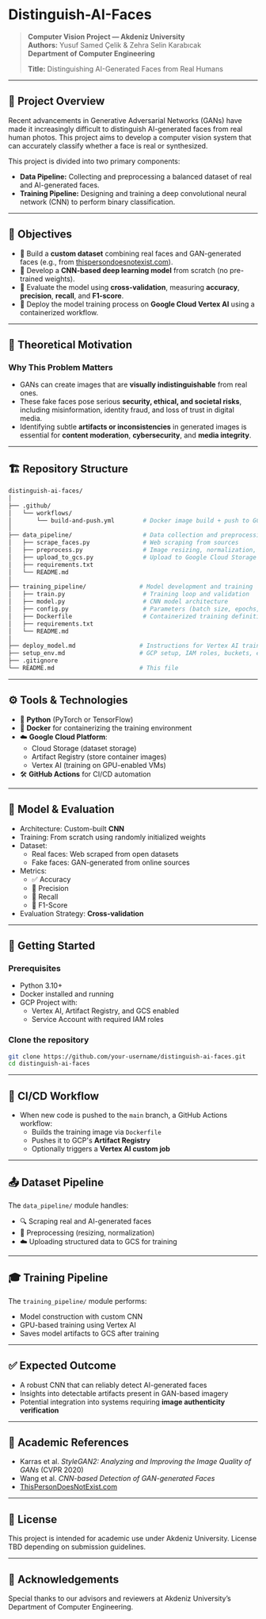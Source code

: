 # Distinguish-AI-Faces

> **Computer Vision Project — Akdeniz University**  
> **Authors:** Yusuf Samed Çelik & Zehra Selin Karabıcak  
> **Department of Computer Engineering**  
>  
> **Title:** Distinguishing AI-Generated Faces from Real Humans

---

## 📌 Project Overview

Recent advancements in Generative Adversarial Networks (GANs) have made it increasingly difficult to distinguish AI-generated faces from real human photos. This project aims to develop a computer vision system that can accurately classify whether a face is real or synthesized.

This project is divided into two primary components:
- **Data Pipeline:** Collecting and preprocessing a balanced dataset of real and AI-generated faces.
- **Training Pipeline:** Designing and training a deep convolutional neural network (CNN) to perform binary classification.

---

## 🎯 Objectives

- 🔹 Build a **custom dataset** combining real faces and GAN-generated faces (e.g., from [thispersondoesnotexist.com](https://thispersondoesnotexist.com)).
- 🔹 Develop a **CNN-based deep learning model** from scratch (no pre-trained weights).
- 🔹 Evaluate the model using **cross-validation**, measuring **accuracy**, **precision**, **recall**, and **F1-score**.
- 🔹 Deploy the model training process on **Google Cloud Vertex AI** using a containerized workflow.

---

## 🧠 Theoretical Motivation

### Why This Problem Matters

- GANs can create images that are **visually indistinguishable** from real ones.
- These fake faces pose serious **security, ethical, and societal risks**, including misinformation, identity fraud, and loss of trust in digital media.
- Identifying subtle **artifacts or inconsistencies** in generated images is essential for **content moderation**, **cybersecurity**, and **media integrity**.

---

## 🏗️ Repository Structure

```bash
distinguish-ai-faces/
│
├── .github/
│   └── workflows/
│       └── build-and-push.yml        # Docker image build + push to GCR
│
├── data_pipeline/                    # Data collection and preprocessing
│   ├── scrape_faces.py               # Web scraping from sources
│   ├── preprocess.py                 # Image resizing, normalization, etc.
│   ├── upload_to_gcs.py              # Upload to Google Cloud Storage
│   ├── requirements.txt
│   └── README.md
│
├── training_pipeline/               # Model development and training
│   ├── train.py                      # Training loop and validation
│   ├── model.py                      # CNN model architecture
│   ├── config.py                     # Parameters (batch size, epochs, etc.)
│   ├── Dockerfile                    # Containerized training definition
│   ├── requirements.txt
│   └── README.md
│
├── deploy_model.md                  # Instructions for Vertex AI training jobs
├── setup_env.md                     # GCP setup, IAM roles, buckets, etc.
├── .gitignore
└── README.md                        # This file
```

---

## ⚙️ Tools & Technologies

- 🧠 **Python** (PyTorch or TensorFlow)
- 🐳 **Docker** for containerizing the training environment
- ☁️ **Google Cloud Platform**:
  - Cloud Storage (dataset storage)
  - Artifact Registry (store container images)
  - Vertex AI (training on GPU-enabled VMs)
- 🛠️ **GitHub Actions** for CI/CD automation

---

## 🧪 Model & Evaluation

- Architecture: Custom-built **CNN**
- Training: From scratch using randomly initialized weights
- Dataset:
  - Real faces: Web scraped from open datasets
  - Fake faces: GAN-generated from online sources
- Metrics:
  - ✅ Accuracy
  - 🎯 Precision
  - 🔁 Recall
  - 🧮 F1-Score
- Evaluation Strategy: **Cross-validation**

---

## 🚀 Getting Started

### Prerequisites

- Python 3.10+
- Docker installed and running
- GCP Project with:
  - Vertex AI, Artifact Registry, and GCS enabled
  - Service Account with required IAM roles

### Clone the repository

```bash
git clone https://github.com/your-username/distinguish-ai-faces.git
cd distinguish-ai-faces
```

---

## 🔄 CI/CD Workflow

- When new code is pushed to the `main` branch, a GitHub Actions workflow:
  - Builds the training image via `Dockerfile`
  - Pushes it to GCP's **Artifact Registry**
  - Optionally triggers a **Vertex AI custom job**

---

## 📤 Dataset Pipeline

The `data_pipeline/` module handles:
- 🔍 Scraping real and AI-generated faces
- 🦼️ Preprocessing (resizing, normalization)
- ☁️ Uploading structured data to GCS for training

---

## 🎓 Training Pipeline

The `training_pipeline/` module performs:
- Model construction with custom CNN
- GPU-based training using Vertex AI
- Saves model artifacts to GCS after training

---

## ✅ Expected Outcome

- A robust CNN that can reliably detect AI-generated faces
- Insights into detectable artifacts present in GAN-based imagery
- Potential integration into systems requiring **image authenticity verification**

---

## 📘 Academic References

- Karras et al. *StyleGAN2: Analyzing and Improving the Image Quality of GANs* (CVPR 2020)
- Wang et al. *CNN-based Detection of GAN-generated Faces*
- [ThisPersonDoesNotExist.com](https://thispersondoesnotexist.com)

---

## 📄 License

This project is intended for academic use under Akdeniz University. License TBD depending on submission guidelines.

---

## 🤍 Acknowledgements

Special thanks to our advisors and reviewers at Akdeniz University’s Department of Computer Engineering.

